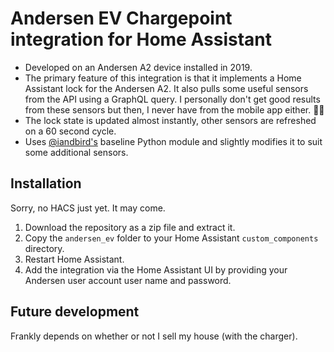 # Andersen EV Chargepoint integration for Home Assistant

* Developed on an Andersen A2 device installed in 2019.
* The primary feature of this integration is that it implements a Home Assistant lock for the Andersen A2. It also pulls some useful sensors from the API using a GraphQL query. I personally don't get good results from these sensors but then, I never have from the mobile app either. 🤷🏻
* The lock state is updated almost instantly, other sensors are refreshed on a 60 second cycle.
* Uses [@iandbird's](https://github.com/IanDBird/konnect) baseline Python module and slightly modifies it to suit some additional sensors.

## Installation
Sorry, no HACS just yet. It may come.

1. Download the repository as a zip file and extract it.
2. Copy the `andersen_ev` folder to your Home Assistant `custom_components` directory.
3. Restart Home Assistant.
4. Add the integration via the Home Assistant UI by providing your Andersen user account user name and password.

## Future development
Frankly depends on whether or not I sell my house (with the charger).